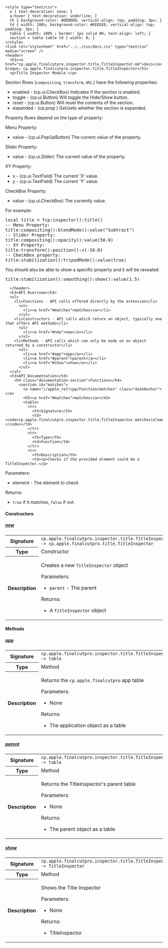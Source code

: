     <style type="text/css">
      a { text-decoration: none; }
      a:hover { text-decoration: underline; }
      th { background-color: #DDDDDD; vertical-align: top; padding: 3px; }
      td { width: 100%; background-color: #EEEEEE; vertical-align: top; padding: 3px; }
      table { width: 100% ; border: 1px solid #0; text-align: left; }
      section > table table td { width: 0; }
    </style>
    <link rel="stylesheet" href="../../css/docs.css" type="text/css" media="screen" />
    <header>
      <h1><a href="cp.apple.finalcutpro.inspector.title.TitleInspector.md">docs</a> &raquo; cp.apple.finalcutpro.inspector.title.TitleInspector</h1>
      <p>Title Inspector Module.</p>
<p>Section Rows (<code>compositing</code>, <code>transform</code>, etc.) have the following properties:</p>
<ul>
<li>enabled   - (cp.ui.CheckBox) Indicates if the section is enabled.</li>
<li>toggle    - (cp.ui.Button) Will toggle the Hide/Show button.</li>
<li>reset     - (cp.ui.Button) Will reset the contents of the section.</li>
<li>expanded  - (cp.prop <boolean>) Get/sets whether the section is expanded.</li>
</ul>
<p>Property Rows depend on the type of property:</p>
<p>Menu Property:</p>
<ul>
<li>value     - (cp.ui.PopUpButton) The current value of the property.</li>
</ul>
<p>Slider Property:</p>
<ul>
<li>value     - (cp.ui.Slider) The current value of the property.</li>
</ul>
<p>XY Property:</p>
<ul>
<li>x         - (cp.ui.TextField) The current 'X' value.</li>
<li>y         - (cp.ui.TextField) The current 'Y' value.</li>
</ul>
<p>CheckBox Property:</p>
<ul>
<li>value     - (cp.ui.CheckBox) The currently value.</li>
</ul>
<p>For example:</p>
<div class="highlight"><pre><span></span><span class="kd">local</span> <span class="n">title</span> <span class="o">=</span> <span class="n">fcp</span><span class="p">:</span><span class="n">inspector</span><span class="p">():</span><span class="n">title</span><span class="p">()</span>
<span class="c1">-- Menu Property:</span>
<span class="n">title</span><span class="p">:</span><span class="n">compositing</span><span class="p">():</span><span class="n">blendMode</span><span class="p">():</span><span class="n">value</span><span class="p">(</span><span class="s2">&quot;Subtract&quot;</span><span class="p">)</span>
<span class="c1">-- Slider Property:</span>
<span class="n">title</span><span class="p">:</span><span class="n">compositing</span><span class="p">():</span><span class="n">opacity</span><span class="p">():</span><span class="n">value</span><span class="p">(</span><span class="mf">50.0</span><span class="p">)</span>
<span class="c1">-- XY Property:</span>
<span class="n">title</span><span class="p">:</span><span class="n">transform</span><span class="p">():</span><span class="n">position</span><span class="p">():</span><span class="n">x</span><span class="p">(</span><span class="o">-</span><span class="mf">10.0</span><span class="p">)</span>
<span class="c1">-- CheckBox property:</span>
<span class="n">title</span><span class="p">:</span><span class="n">stabilization</span><span class="p">():</span><span class="n">tripodMode</span><span class="p">():</span><span class="n">value</span><span class="p">(</span><span class="kc">true</span><span class="p">)</span>
</pre></div>
<p>You should also be able to show a specific property and it will be revealed:</p>
<div class="highlight"><pre><span></span><span class="n">title</span><span class="p">:</span><span class="n">stabilization</span><span class="p">():</span><span class="n">smoothing</span><span class="p">():</span><span class="n">show</span><span class="p">():</span><span class="n">value</span><span class="p">(</span><span class="mf">1.5</span><span class="p">)</span>
</pre></div>

      </header>
      <h3>API Overview</h3>
      <ul>
        <li>Functions - API calls offered directly by the extension</li>
          <ul>
            <li><a href="#matches">matches</a></li>
          </ul>
        <li>Constructors - API calls which return an object, typically one that offers API methods</li>
          <ul>
            <li><a href="#new">new</a></li>
          </ul>
        <li>Methods - API calls which can only be made on an object returned by a constructor</li>
          <ul>
            <li><a href="#app">app</a></li>
            <li><a href="#parent">parent</a></li>
            <li><a href="#show">show</a></li>
          </ul>
      </ul>
      <h3>API Documentation</h3>
        <h4 class="documentation-section">Functions</h4>
          <section id="matches">
            <a name="//apple_ref/cpp/Function/matches" class="dashAnchor"></a>
            <h5><a href="#matches">matches</a></h5>
            <table>
              <tr>
                <th>Signature</th>
                <td><code>cp.apple.finalcutpro.inspector.title.TitleInspector.matches(element)</code></td>
              </tr>
              <tr>
                <th>Type</th>
                <td>Function</td>
              </tr>
              <tr>
                <th>Description</th>
                <td><p>Checks if the provided element could be a TitleInspector.</p>
<p>Parameters:</p>
<ul>
<li>element   - The element to check</li>
</ul>
<p>Returns:</p>
<ul>
<li><code>true</code> if it matches, <code>false</code> if not.</li>
</ul>
</td>
              </tr>
            </table>
          </section>
        <h4 class="documentation-section">Constructors</h4>
          <section id="new">
            <a name="//apple_ref/cpp/Constructor/new" class="dashAnchor"></a>
            <h5><a href="#new">new</a></h5>
            <table>
              <tr>
                <th>Signature</th>
                <td><code>cp.apple.finalcutpro.inspector.title.TitleInspector.new(parent) -&gt; cp.apple.finalcutpro.title.TitleInspector</code></td>
              </tr>
              <tr>
                <th>Type</th>
                <td>Constructor</td>
              </tr>
              <tr>
                <th>Description</th>
                <td><p>Creates a new <code>TitleInspector</code> object</p>
<p>Parameters:</p>
<ul>
<li><code>parent</code>     - The parent</li>
</ul>
<p>Returns:</p>
<ul>
<li>A <code>TitleInspector</code> object</li>
</ul>
</td>
              </tr>
            </table>
          </section>
        <h4 class="documentation-section">Methods</h4>
          <section id="app">
            <a name="//apple_ref/cpp/Method/app" class="dashAnchor"></a>
            <h5><a href="#app">app</a></h5>
            <table>
              <tr>
                <th>Signature</th>
                <td><code>cp.apple.finalcutpro.inspector.title.TitleInspector:app() -&gt; table</code></td>
              </tr>
              <tr>
                <th>Type</th>
                <td>Method</td>
              </tr>
              <tr>
                <th>Description</th>
                <td><p>Returns the <code>cp.apple.finalcutpro</code> app table</p>
<p>Parameters:</p>
<ul>
<li>None</li>
</ul>
<p>Returns:</p>
<ul>
<li>The application object as a table</li>
</ul>
</td>
              </tr>
            </table>
          </section>
          <section id="parent">
            <a name="//apple_ref/cpp/Method/parent" class="dashAnchor"></a>
            <h5><a href="#parent">parent</a></h5>
            <table>
              <tr>
                <th>Signature</th>
                <td><code>cp.apple.finalcutpro.inspector.title.TitleInspector:parent() -&gt; table</code></td>
              </tr>
              <tr>
                <th>Type</th>
                <td>Method</td>
              </tr>
              <tr>
                <th>Description</th>
                <td><p>Returns the TitleInspector's parent table</p>
<p>Parameters:</p>
<ul>
<li>None</li>
</ul>
<p>Returns:</p>
<ul>
<li>The parent object as a table</li>
</ul>
</td>
              </tr>
            </table>
          </section>
          <section id="show">
            <a name="//apple_ref/cpp/Method/show" class="dashAnchor"></a>
            <h5><a href="#show">show</a></h5>
            <table>
              <tr>
                <th>Signature</th>
                <td><code>cp.apple.finalcutpro.inspector.title.TitleInspector:show() -&gt; TitleInspector</code></td>
              </tr>
              <tr>
                <th>Type</th>
                <td>Method</td>
              </tr>
              <tr>
                <th>Description</th>
                <td><p>Shows the Title Inspector</p>
<p>Parameters:</p>
<ul>
<li>None</li>
</ul>
<p>Returns:</p>
<ul>
<li>TitleInspector</li>
</ul>
</td>
              </tr>
            </table>
          </section>
